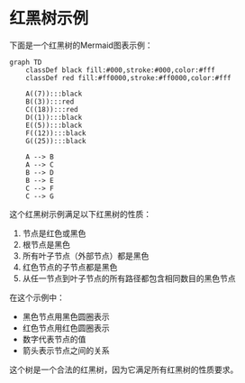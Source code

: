 # 红黑树示例

下面是一个红黑树的Mermaid图表示例：

```mermaid
graph TD
    classDef black fill:#000,stroke:#000,color:#fff
    classDef red fill:#ff0000,stroke:#ff0000,color:#fff
    
    A((7)):::black
    B((3)):::red
    C((18)):::red
    D((1)):::black
    E((5)):::black
    F((12)):::black
    G((25)):::black
    
    A --> B
    A --> C
    B --> D
    B --> E
    C --> F
    C --> G
```

这个红黑树示例满足以下红黑树的性质：

1. 节点是红色或黑色
2. 根节点是黑色
3. 所有叶子节点（外部节点）都是黑色
4. 红色节点的子节点都是黑色
5. 从任一节点到叶子节点的所有路径都包含相同数目的黑色节点

在这个示例中：
- 黑色节点用黑色圆圈表示
- 红色节点用红色圆圈表示
- 数字代表节点的值
- 箭头表示节点之间的关系

这个树是一个合法的红黑树，因为它满足所有红黑树的性质要求。 